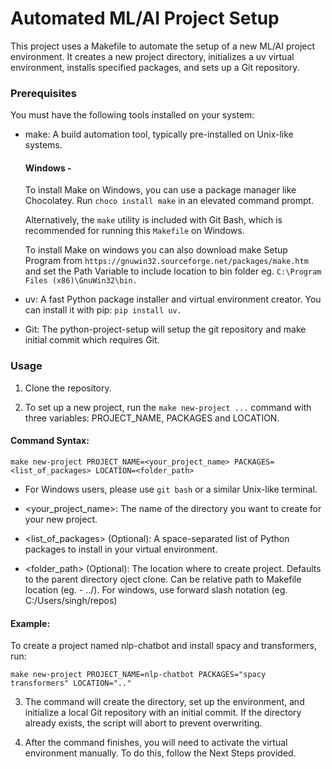 # Automated ML/AI Project Setup

This project uses a Makefile to automate the setup of a new ML/AI project environment. It creates a new project directory, initializes a uv virtual environment, installs specified packages, and sets up a Git repository.

### Prerequisites

You must have the following tools installed on your system:

- make: A build automation tool, typically pre-installed on Unix-like systems.

  #### Windows - 
  To install Make on Windows, you can use a package manager like Chocolatey. Run `choco install make` in an elevated command prompt.

  Alternatively, the `make` utility is included with Git Bash, which is recommended for running this `Makefile` on Windows.

  To install Make on windows you can also download make Setup Program from `https://gnuwin32.sourceforge.net/packages/make.htm` and set the Path Variable to include location to bin folder
  eg. `C:\Program Files (x86)\GnuWin32\bin.`
  
- uv: A fast Python package installer and virtual environment creator. You can install it with pip: `pip install uv.`

- Git: The python-project-setup will setup the git repository and make initial commit which requires Git.
    
### Usage

1. Clone the repository.

2. To set up a new project, run the `make new-project ...` command with three variables: PROJECT_NAME, PACKAGES and LOCATION.

  #### Command Syntax:

  `make new-project PROJECT_NAME=<your_project_name> PACKAGES=<list_of_packages> LOCATION=<folder_path>`

- For Windows users, please use `git bash` or a similar Unix-like terminal.

- <your_project_name>: The name of the directory you want to create for your new project.
    
- <list_of_packages> (Optional): A space-separated list of Python packages to install in your virtual environment.

- <folder_path> (Optional): The location where to create project. Defaults to the parent directory oject clone. Can be relative path to Makefile location (eg. - ../). For windows, use forward slash notation (eg. C:/Users/singh/repos)

#### Example:

To create a project named nlp-chatbot and install spacy and transformers, run:

  `make new-project PROJECT_NAME=nlp-chatbot PACKAGES="spacy transformers" LOCATION=".."`
  
3. The command will create the directory, set up the environment, and initialize a local Git repository with an initial commit. If the directory already exists, the script will abort to prevent overwriting.

4. After the command finishes, you will need to activate the virtual environment manually. To do this, follow the Next Steps provided.

